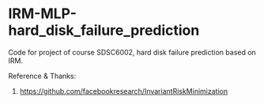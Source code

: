 # IRM-MLP-hard_disk_failure_prediction
Code for project of course SDSC6002, hard disk failure prediction based on IRM.

Reference & Thanks:
1. https://github.com/facebookresearch/InvariantRiskMinimization
